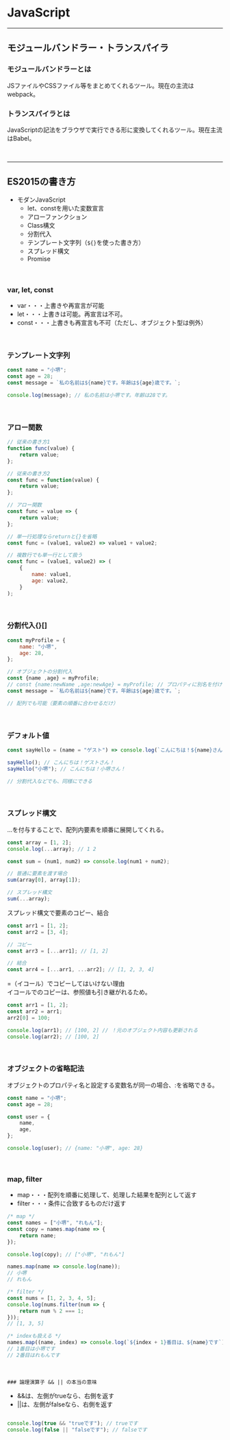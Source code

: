 # JavaScript

---

## モジュールバンドラー・トランスパイラ

### モジュールバンドラーとは

JSファイルやCSSファイル等をまとめてくれるツール。現在の主流はwebpack。

### トランスパイラとは

JavaScriptの記法をブラウザで実行できる形に変換してくれるツール。現在主流はBabel。

<br>

---

## ES2015の書き方

- モダンJavaScript
  - let、constを用いた変数宣言
  - アローファンクション
  - Class構文
  - 分割代入
  - テンプレート文字列（`${}`を使った書き方）
  - スプレッド構文
  - Promise

<br>

### var, let, const

- var・・・上書きや再宣言が可能
- let・・・上書きは可能。再宣言は不可。
- const・・・上書きも再宣言も不可（ただし、オブジェクト型は例外）

<br>

### テンプレート文字列

```javascript
const name = "小堺";
const age = 28;
const message = `私の名前は${name}です。年齢は${age}歳です。`;

console.log(message); // 私の名前は小堺です。年齢は28です。
```

<br>

### アロー関数

```javascript
// 従来の書き方1
function func(value) {
    return value;
};

// 従来の書き方2
const func = function(value) {
    return value;
};

// アロー関数
const func = value => {
    return value;
};

// 単一行処理ならreturnと{}を省略
const func = (value1, value2) => value1 + value2;

// 複数行でも単一行として扱う
const func = (value1, value2) => (
    {
        name: value1,
        age: value2,
    }
);
```

<br>

### 分割代入{}[]

```javascript
const myProfile = {
    name: "小堺",
    age: 28,
};

// オブジェクトの分割代入
const {name ,age} = myProfile;
// const {name:newName ,age:newAge} = myProfile; // プロパティに別名を付ける場合は:で定義
const message = `私の名前は${name}です。年齢は${age}歳です。`;

// 配列でも可能（要素の順番に合わせるだけ）
```

<br>

### デフォルト値

```javascript
const sayHello = (name = "ゲスト") => console.log(`こんにちは！${name}さん！`);

sayHello(); // こんにちは！ゲストさん！
sayHello("小堺"); // こんにちは！小堺さん！

// 分割代入などでも、同様にできる
```

<br>

### スプレッド構文

...を付与することで、配列内要素を順番に展開してくれる。

```javascript
const array = [1, 2];
console.log(...array); // 1 2

const sum = (num1, num2) => console.log(num1 + num2);

// 普通に要素を渡す場合
sum(array[0], array[1]);

// スプレッド構文
sum(...array);
```

スプレッド構文で要素のコピー、結合

```javascript
const arr1 = [1, 2];
const arr2 = [3, 4];

// コピー
const arr3 = [...arr1]; // [1, 2]

// 結合
const arr4 = [...arr1, ...arr2]; // [1, 2, 3, 4]
```

=（イコール）でコピーしてはいけない理由  
イコールでのコピーは、参照値も引き継がれるため。

```javascript
const arr1 = [1, 2];
const arr2 = arr1;
arr2[0] = 100;

console.log(arr1); // [100, 2] // ！元のオブジェクト内容も更新される
console.log(arr2); // [100, 2]
```

<br>

### オブジェクトの省略記法

オブジェクトのプロパティ名と設定する変数名が同一の場合、:を省略できる。

```javascript
const name = "小堺";
const age = 28;

const user = {
    name,
    age,
};

console.log(user); // {name: "小堺", age: 28}
```

<br>

### map, filter

- map・・・配列を順番に処理して、処理した結果を配列として返す
- filter・・・条件に合致するものだけ返す

```javascript
/* map */
const names = ["小堺", "れもん"];
const copy = names.map(name => {
    return name;
});

console.log(copy); // ["小堺", "れもん"]

names.map(name => console.log(name));
// 小堺
// れもん

/* filter */
const nums = [1, 2, 3, 4, 5];
console.log(nums.filter(num => {
    return num % 2 === 1;
}));
// [1, 3, 5]

/* indexも扱える */
names.map((name, index) => console.log(`${index + 1}番目は、${name}です`));
// 1番目は小堺です
// 2番目はれもんです
```

<br>

    ### 論理演算子 && || の本当の意味

- &&は、左側がtrueなら、右側を返す
- ||は、左側がfalseなら、右側を返す

```javascript

console.log(true && "trueです"); // trueです
console.log(false || "falseです"); // falseです
```

